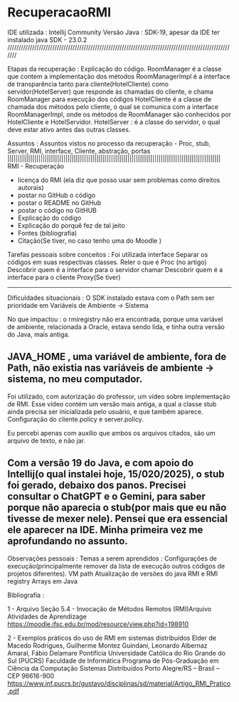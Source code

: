 # RecuperacaoRMI

IDE utilizada :  Intellij Community
Versão Java : SDK-19, apesar da IDE ter instalado java SDK - 23.0.2
///////////////////////////////////////////////////////////////////////////////////////////////////////

Etapas da recuperação : 
Explicação do código. 
RoomManager é a classe que contem a implementação dos métodos
RoomManagerImpl é a interface de transparência tanto para cliente(HotelCliente) como servidor(HotelServer)
que responde às chamadas do cliente, e chama RoomManager para execução dos códigos
HotelCliente é a classe de chamada dos métodos pelo cliente, o qual se comunica com a interface RoomManagerImpl, onde os métodos de RoomManager
são conhecidos por HotelCliente e HotelServidor.
HotelServer : é a classe do servidor, o qual deve estar ativo antes das outras classes.

Assuntos : 
Assuntos vistos no processo da recuperação - 
Proc, stub, Server, RMI,  interface, Cliente, abstração, portas 
|||||||||||||||||||||||||||||||||||||||||||||||||||||||||||||||||||||||||||||||||||||||||||||||||||||||
RMI -  Recuperação 
- licença do RMI (ela diz que posso usar sem problemas como direitos autorais)
- postar no GitHub o código
- postar o README no GitHub
- postar o código no GitHUB
- Explicação do código 
- Explicação do porquê fez de tal jeito
- Fontes (bibliografia)
- Citação(Se tiver, no caso tenho uma do Moodle )

Tarefas pessoais sobre conceitos :
Foi utilizada interface 
Separar os códigos em suas respectivas classes.
Reler o que é Proc (no artigo)   
Descobrir quem é a interface para o servidor chamar
Descobrir quem é a interface para o cliente
Proxy(Se tiver)

___________________________________________________________________________________________________________________________________________________
Dificuldades situacionais :
O SDK instalado estava com o Path sem ser prioridade em Variáveis de Ambiente -> Sistema

No que impactou : o rmiregistry não era encontrada, porque uma variável de ambiente, relacionada a Oracle, estava sendo lida, e tinha outra versão
do Java, mais antiga.

JAVA_HOME , uma variável de ambiente, fora de Path, não existia nas variáveis de ambiente -> sistema, no meu computador.
---------------------------------------------------------------------------------------------------------------------------------------------------
Foi utilizado, com autorização do professor, um vídeo sobre implementação de RMI. 
Esse vídeo contém um versão mais antiga, a qual a classe stub ainda precisa ser inicializada pelo usuário, e que também aparece.
Configuração do cliente.policy e server.policy.

Eu percebi apenas com auxílio que ambos os arquivos citados, são um arquivo de texto, e não jar.

Com a versão 19 do Java, e com apoio do Intellij(o qual instalei hoje, 15/020/2025), o stub foi gerado, debaixo dos panos. 
Precisei consultar o ChatGPT e o Gemini, para saber
porque não aparecia o stub(por mais que eu não tivesse de mexer nele). Pensei que era essencial ele aparecer na IDE.
Minha primeira vez me aprofundando no assunto.
-------------------------------------------------------------------------------------------------------------------------------------------
Observações pessoais : 
Temas a serem aprendidos : 
Configurações de execução(principalmente remover da lista de execução outros códigos de projetos diferentes).
VM path
Atualização de versões do java
RMI e RMI registry
Arrays em Java


Bibliografia : 

1 -
Arquivo
Seção 5.4 - Invocação de Métodos Remotos (RMI)Arquivo
 Atividades de Aprendizage
https://moodle.ifsc.edu.br/mod/resource/view.php?id=198910

2 - 
Exemplos práticos do uso de RMI em sistemas distribuídos
Elder de Macedo Rodrigues, Guilherme Montez Guindani, Leonardo Albernaz Amaral, Fábio Delamare
Pontifícia Universidade Católica do Rio Grande do Sul (PUCRS)
Faculdade de Informática Programa de Pós-Graduação em Ciência da Computação
Sistemas Distribuídos
Porto Alegre/RS – Brasil – CEP 96616-900
https://www.inf.pucrs.br/gustavo/disciplinas/sd/material/Artigo_RMI_Pratico.pdf

